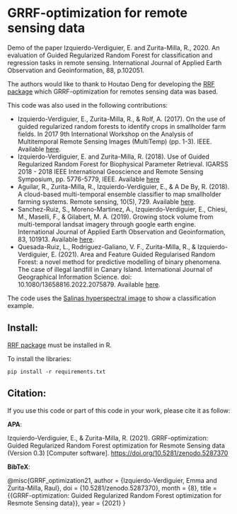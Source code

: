 # GRRF-optimization for remote sensing data
Demo of the paper Izquierdo-Verdiguier, E. and Zurita-Milla, R., 2020. An evaluation of Guided Regularized Random Forest for classification and regression tasks in remote sensing. International Journal of Applied Earth Observation and Geoinformation, 88, p.102051.

The authors would like to thank to Houtao Deng for developing the [RRF package](https://cran.r-project.org/web/packages/RRF/RRF.pdf) which GRRF-optimization for remotes sensing data was based. 

This code was also used in the following contributions:
+ Izquierdo-Verdiguier, E., Zurita-Milla, R., & Rolf, A. (2017). On the use of guided regularized random forests to identify crops in smallholder farm fields. In 2017 9th International Workshop on the Analysis of Multitemporal Remote Sensing Images (MultiTemp) (pp. 1-3). IEEE. Available [here](https://ieeexplore.ieee.org/document/8035248).
+ Izquierdo-Verdiguier, E. and Zurita-Milla, R. (2018). Use of Guided Regularized Random Forest for Biophysical Parameter Retrieval. IGARSS 2018 - 2018 IEEE International Geoscience and Remote Sensing Symposium, pp. 5776-5779, IEEE. Available [here](https://ieeexplore.ieee.org/document/8517920)
+ Aguilar, R., Zurita-Milla, R., Izquierdo-Verdiguier, E., & A De By, R. (2018). A cloud-based multi-temporal ensemble classifier to map smallholder farming systems. Remote sensing, 10(5), 729. Available [here](https://www.mdpi.com/2072-4292/10/5/729).
+ Sanchez-Ruiz, S., Moreno-Martinez, A., Izquierdo-Verdiguier, E., Chiesi, M., Maselli, F., & Gilabert, M. A. (2019). Growing stock volume from multi-temporal landsat imagery through google earth engine. International Journal of Applied Earth Observation and Geoinformation, 83, 101913. Available [here](https://www.sciencedirect.com/science/article/pii/S0303243419301898?casa_token=YoLsQdtrtysAAAAA:MDCUBgYMZpyTxib2PffDOhxokS3kEXJFSQKA92qawAc-U31HwdNUTc6VXh55XoTGfJ-qKnY6).
+ Quesada-Ruiz, L., Rodriguez-Galiano, V. F., Zurita-Milla, R., & Izquierdo-Verdiguier, E. (2021). Area and Feature Guided Regularised Random Forest: a novel method for predictive modelling of binary phenomena. The case of illegal landfill in Canary Island. International Journal of Geographical Information Science. doi: 10.1080/13658816.2022.2075879. Available [here](https://www.tandfonline.com/doi/full/10.1080/13658816.2022.2075879?cookieSet=1).

The code uses the [Salinas hyperspectral image](http://www.ehu.eus/ccwintco/index.php/Hyperspectral_Remote_Sensing_Scenes#Salinas) to show a classification example.

## Install:
[RRF package](https://cran.r-project.org/web/packages/RRF/RRF.pdf) must be installed in R.

To install the libraries:

    pip install -r requirements.txt

## Citation:
If you use this code or part of this code in your work, please cite it as follow:

**APA**:

Izquierdo-Verdiguier, E., & Zurita-Milla, R. (2021). GRRF-optimization: Guided Regularized Random Forest optimization for Resmote Sensing data (Version 0.3) [Computer software]. https://doi.org/10.5281/zenodo.5287370

**BibTeX**:

@misc{GRRF_optimization21, author = {Izquierdo-Verdiguier, Emma and Zurita-Milla, Raul}, doi = {10.5281/zenodo.5287370}, month = {8}, title = {{GRRF-optimization: Guided Regularized Random Forest optimization for Resmote Sensing data}}, year = {2021} }


